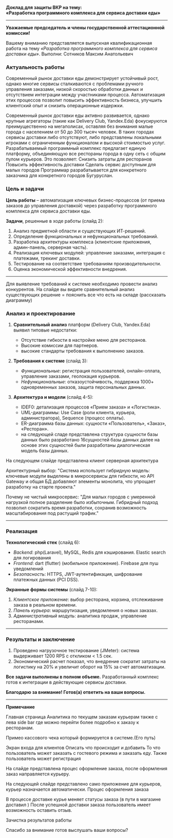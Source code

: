 **Доклад для защиты ВКР на тему:**  
**«Разработка программного комплекса для сервиса доставки еды»**  

---

**Уважаемые председатель и члены государственной аттестационной комиссии!**  

Вашему вниманию представляется выпускная квалификационная работа на тему *«Разработка программного комплекса для сервиса доставки еды»*. Выполни: Сотников Максим Анатольевич 

### **Актуальность работы**  
Современный рынок доставки еды демонстрирует устойчивый рост, однако многие сервисы сталкиваются с проблемами ручного управления заказами, низкой скоростью обработки данных и отсутствием интеграции между участниками процесса. Автоматизация этих процессов позволит повысить эффективность бизнеса, улучшить клиентский опыт и снизить операционные издержки.  

Современный рынок доставки еды активно развивается, однако крупные агрегаторы (такие как Delivery Club, Yandex.Eda) фокусируются преимущественно на мегаполисах, оставляя без внимания малые города с населением от 50 до 300 тысяч человек. В таких городах сервисы доставки либо отсутствуют, либо представлены локальными игроками с ограниченным функционалом и высокой стоимостью услуг.
Разрабатываемый программный комплекс предлагает единую платформу, объединяющую все рестораны города в одну сеть с общим пулом курьеров. Это позволяет:
Снизить затраты для ресторанов
Повысить эффективность доставки
Сделать сервис доступным для малых городов 
Программар разрабатывается для конкретного заказчика для конкретного городов Бугуруслан.
### **Цель и задачи**  
**Цель работы** – автоматизация ключевых бизнес-процессов (от приема заказов до управления доставкой) через разработку программного комплекса для сервиса доставки еды.  

**Задачи**, решенные в ходе работы (слайд 2):  
1. Анализ предметной области и существующих ИТ-решений.  
2. Определение функциональных и нефункциональных требований.  
3. Разработка архитектуры комплекса (клиентские приложения, админ-панель, серверная часть).  
4. Реализация ключевых модулей: управление заказами, интеграция с платежами, трекинг доставки.  
5. Тестирование на соответствие требованиям производительности.  
6. Оценка экономической эффективности внедрения.  

---
Для выявление требований к системе необходимо провести анализ конкурентов. На слайде вы видите сравнительный анализ существующих решение = пояснить все что есть на складе (рассказать диаграмму)


### **Анализ и проектирование**  
1. **Сравнительный анализ** платформ (Delivery Club, Yandex.Eda) выявил типовые недостатки:  
   - Отсутствие гибкости в настройке меню для ресторанов.  
   - Высокие комиссии для партнеров. 
   - высокие стандарты требования к выполнению заказов.

2. **Требования к системе** (слайд 3):  
   - *Функциональные*: регистрация пользователей, онлайн-оплата, управление заказами, геолокация курьеров.  
   - *Нефункциональные*: отказоустойчивость, поддержка 1000+ одновременных заказов, защита персональных данных.  

3. **Архитектура и модели** (слайд 4-5):  
   - IDEF0: детализация процессов «Прием заказа» и «Логистика».  
   - UML-диаграммы: Use Case (роли клиента, курьера, администратора), Sequence (процесс оплаты).  
   - ER-диаграмма базы данных: сущности «Пользователь», «Заказ», «Ресторан».  
   - на следующей сладе представлена структура сущности базы данных было разработано 16сущностей базы данных далее на основе этих сущностей были разработаны диалогическая модель базы данных.

На следующем слайде представлена клиент серверная архитектура 


Архитектурный выбор:
"Система использует гибридную модель: ключевые модули выделены в микросервисы для гибкости, но API Gateway и общая БД добавляют элементы монолита, что упрощает разработку на старте проекта."

Почему не чистый микросервис:
"Для малых городов с умеренной нагрузкой полное разделение было избыточным. Гибридный подход позволил сократить время разработки, сохранив возможность масштабирования под растущий трафик."

---

### **Реализация**  
**Технологический стек** (слайд 6):  
- *Backend*: php(Laravel), MySQL, Redis для кэширования. Elastic search для логирования 
- *Frontend*: dart (flutter) (мобильное приложение).  Firebase для пуш уведомлений 
- *Безопасность*: HTTPS, JWT-аутентификация, шифрование платежных данных (PCI DSS).  

**Экранные формы системы** (слайд 7-10):  
1. *Клиентское приложение*: выбор ресторана, корзина, отслеживание заказа в реальном времени.  
2. *Панель курьера*: маршрутизация, уведомления о новых заказах.  
3. *Административный модуль*: аналитика продаж, управление ресторанами.  

---

### **Результаты и заключение**  
1. Проведено нагрузочное тестирование (JMeter): система выдерживает 1200 RPS с откликом < 1.5 сек.  
2. Экономический расчет показал, что внедрение сократит затраты на логистику на 20% и увеличит оборот на 15% за счет автоматизации.  

**Все задачи выполнены в полном объеме.** Разработанный комплекс готов к интеграции в действующие сервисы доставки.  

**Благодарю за внимание! Готов(а) ответить на ваши вопросы.**  

---
**Примечание** 

Главная страница 
Аналитика по текущем заказам курьерам также с лева side bar  где можно перейти более подробно к заказу к ресторанам.

Примео кассового чека который формируется в системе.(Его путь)


Экран входа для клиентов
Описать что происходит и добавить 
То что пользователь может заказать с гостевого режима и заказать еду.
Также пользователь может регистрация 


На слайде представлена процес оформление заказа, после оформления заказ направляется курьеру.



На следующей слайде представлено само приложение для курьеров, курьер назначается автоматически.
Процес оформления заказа 

В процессе доставке курье меняет статусы заказа (в пути в магазине доставил )
После успешной доставки заказа пользователь имеет возможность оставить отзыв.

Зачистка результатов работы 

Спасибо за внимание готов выслушать ваши вопросы?
